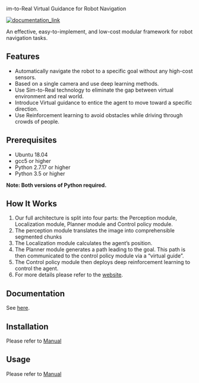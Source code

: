 im-to-Real Virtual Guidance for Robot Navigation

[![documentation_link](https://img.shields.io/badge/docs-online-brightgreen.svg)](https://hackmd.io/@dppa1008/r1L8e6AZI/)

An effective, easy-to-implement, and low-cost modular framework for robot navigation tasks.

## Features

- Automatically navigate the robot to a specific goal without any high-cost sensors.
- Based on a single camera and use deep learning methods.
- Use Sim-to-Real technology to eliminate the gap between virtual environment and real world.
- Introduce Virtual guidance to entice the agent to move toward a specific direction.
- Use Reinforcement learning to avoid obstacles while driving through crowds of people.

## Prerequisites

- Ubuntu 18.04
- gcc5 or higher
- Python 2.7.17 or higher
- Python 3.5 or higher

**Note: Both versions of Python required.**

## How It Works

<!-- ![](https://i.imgur.com/fd0u5ws.png) -->

1. Our full architecture is split into four parts: the Perception module, Localization module, Planner module and Control policy module.
2.  The perception module translates the image into comprehensible segmented chunks
3. The Localization module calculates the agent’s position.
4. The Planner module generates a path leading to the goal. This path is then communicated to the control policy module via a “virtual guide”. 
5. The Control policy module then deploys deep reinforcement learning to control the agent. 
6. For more details please refer to the [website](https://www.hackster.io/do-you-wanna-build-a-snowman/sim-to-real-virtual-guidance-for-robot-navigation-71e54a).

## Documentation

See [here](https://hackmd.io/@dppa1008/virtual_guidance_for_robot_navigation/).

## Installation

Please refer to [Manual](https://hackmd.io/@dppa1008/virtual_guidance_for_robot_navigation/https%3A%2F%2Fhackmd.io%2F%40dppa1008%2FSkxAOxyf8)

## Usage
Please refer to [Manual](https://hackmd.io/@dppa1008/virtual_guidance_for_robot_navigation/https%3A%2F%2Fhackmd.io%2F%40dppa1008%2FSkxAOxyf8)
